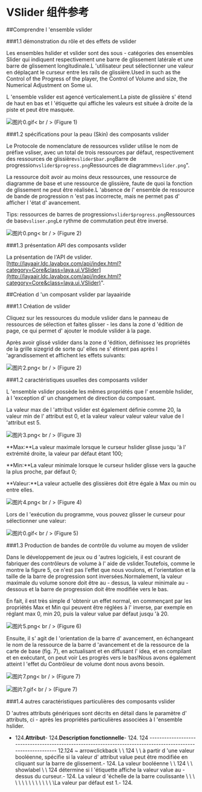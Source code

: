 # VSlider 组件参考



##Comprendre l 'ensemble vslider

###1.1 démonstration du rôle et des effets de vslider

Les ensembles hslider et vslider sont des sous - catégories des ensembles Slider qui indiquent respectivement une barre de glissement latérale et une barre de glissement longitudinale.L 'utilisateur peut sélectionner une valeur en déplaçant le curseur entre les rails de glissière.Used in such as the Control of the Progress of the player, the Control of Volume and size, the Numerical Adjustment on Some ui.

L 'ensemble vslider est agencé verticalement.La piste de glissière s' étend de haut en bas et l 'étiquette qui affiche les valeurs est située à droite de la piste et peut être masquée.

​![图片0.gif](img/0.gif)< br / >
(Figure 1)



###1.2 spécifications pour la peau (Skin) des composants vslider

Le Protocole de nomenclature de ressources vslider utilise le nom de préfixe vsliser, avec un total de trois ressources par défaut, respectivement des ressources de glissière`vslider$bar.png`Barre de progression`vslider$progress.png`Ressources de diagramme`vslider.png`".

La ressource doit avoir au moins deux ressources, une ressource de diagramme de base et une ressource de glissière, faute de quoi la fonction de glissement ne peut être réalisée.L 'absence de l' ensemble de ressource de bande de progression n 'est pas incorrecte, mais ne permet pas d' afficher l 'état d' avancement.

Tips: ressources de barres de progression`vslider$progress.png`Ressources de base`vsliser.png`Le rythme de commutation peut être inversé.

![图片0.png](img/1.png)< br / >
(Figure 2)



###1.3 présentation API des composants vslider

La présentation de l'API de vslider.[http://layaair.ldc.layabox.com/api/index.html?category=Core&class=laya.ui.VSlider](http://layaair.ldc.layabox.com/api/index.html?category=Core&class=laya.ui.VSlider)".



##Création d 'un composant vslider par layaairide

###1.1 Création de vslider

Cliquez sur les ressources du module vslider dans le panneau de ressources de sélection et faites glisser - les dans la zone d 'édition de page, ce qui permet d' ajouter le module vslider à la page.

Après avoir glissé vslider dans la zone d 'édition, définissez les propriétés de la grille sizegrid de sorte qu' elles ne s' étirent pas après l 'agrandissement et affichent les effets suivants:

​![图片2.png](img/2.png)< br / >
(Figure 2)

###1.2 caractéristiques usuelles des composants vslider

L 'ensemble vslider possède les mêmes propriétés que l' ensemble hslider, à l 'exception d' un changement de direction du composant.

La valeur max de l 'attribut vslider est également définie comme 20, la valeur min de l' attribut est 0, et la valeur valeur valeur valeur value de l 'attribut est 5.

​![图片3.png](img/3.png)< br / >
(Figure 3)

**Max:**La valeur maximale lorsque le curseur hslider glisse jusqu 'à l' extrémité droite, la valeur par défaut étant 100;

**Min:**La valeur minimale lorsque le curseur hslider glisse vers la gauche la plus proche, par défaut 0;

**Valeur:**La valeur actuelle des glissières doit être égale à Max ou min ou entre elles.

​![图片4.png](img/4.png)< br / >
(Figure 4)

Lors de l 'exécution du programme, vous pouvez glisser le curseur pour sélectionner une valeur:

​![图片0.gif](img/0.gif)< br / >
(Figure 5)



###1.3 Production de bandes de contrôle du volume au moyen de vslider

Dans le développement de jeux ou d 'autres logiciels, il est courant de fabriquer des contrôleurs de volume à l' aide de vslider.Toutefois, comme le montre la figure 5, ce n'est pas l'effet que nous voulons, et l'orientation et la taille de la barre de progression sont inversées.Normalement, la valeur maximale du volume sonore doit être au - dessus, la valeur minimale au - dessous et la barre de progression doit être modifiée vers le bas.

En fait, il est très simple d 'obtenir un effet normal, en commençant par les propriétés Max et Min qui peuvent être réglées à l' inverse, par exemple en réglant max 0, min 20, puis la valeur value par défaut jusqu 'à 20.

​![图片5.png](img/5.png)< br / >
(Figure 6)

Ensuite, il s' agit de l 'orientation de la barre d' avancement, en échangeant le nom de la ressource de la barre d 'avancement et de la ressource de la carte de base (fig. 7), en actualisant et en diffusant l' idea, et en compilant et en exécutant, on peut voir Les progrès vers le bas!Nous avons également atteint l 'effet du Contrôleur de volume dont nous avons besoin.

​![图片7.png](img/6.png)< br / >
(Figure 7)

​![图片7.gif](img/7.gif)< br / >
(Figure 7)



###1.4 autres caractéristiques particulières des composants vslider

D 'autres attributs génériques sont décrits en détail dans le paramètre d' attributs, ci - après les propriétés particulières associées à l 'ensemble hslider.

- 124.**Attribut**- 124.**Description fonctionnelle**- 124.
124 --------------------------------------------------------------------------------------------------------------
12.124 ~ arrowclickback \ \ 124 \ \ à partir d 'une valeur booléenne, spécifie si la valeur d' attribut value peut être modifiée en cliquant sur la barre de glissement.- 124.
La valeur booléenne \ \ 124 \ \ showlabel \ \ 124 détermine si l 'étiquette affiche la valeur value au - dessus du curseur.- 124.
La valeur d 'échelle de la barre coulissante \ \ \ \ \ \ \ \ \ \ \ \ \ \ \La valeur par défaut est 1.- 124.


 
